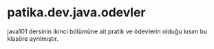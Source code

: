 # patika.dev.java.odevler
java101 dersinin ikinci bölümüne ait pratik ve ödevlerin olduğu kısım bu klasöre ayrılmıştır.

